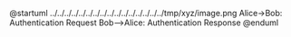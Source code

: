 @startuml ../../../../../../../../../../../../../../../../tmp/xyz/image.png
Alice->Bob: Authentication Request
Bob-->Alice: Authentication Response
@enduml

